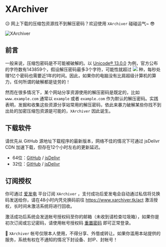 # XArchiver

:disappointed_relieved: 网上下载的压缩包资源找不到解压密码？欢迎使用 `XArchiver` 碰碰运气~ :sunglasses:

![XArchiver](https://cdn.jsdelivr.net/gh/vscodev/XArchiver/XArchiver.png)

## 前言

一般来说，压缩包密码是不可能被破解的。以 [Unicode® 13.0.0](https://www.unicode.org/versions/Unicode13.0.0/) 为例，官方公布的字符数有143859个，假设解压密码最多3个字符，可能性就超过 <img src="https://render.githubusercontent.com/render/math?math={143859^3>2.97\times10^15}" /> 种，每秒处理1亿个密码也需要近1年的时间。因此，如果你的电脑没有比肩超级计算机的算力，任何所谓的破解都是徒劳的！

然而在很多情况下，某个网站分享资源使用的解压密码是既定的，比如 `www.example.com`  通常以 `example` 或者 `example.com` 作为默认的解压密码。实践表明，发掘和收集这些资源分享站常用的解压密码，依此来暴力破解某些你找不到出处的加密压缩包资源是可能的，`XArchiver` 因此诞生。

## 下载软件

请优先从 GitHub 源地址下载程序的最新版本，网络不佳的情况下可通过 jsDelivr CDN 加速下载，但存在12个小时左右的更新延迟。

- 64位：[GitHub](https://raw.githubusercontent.com/vscodev/XArchiver/main/XArchiver-windows-64.zip) / [jsDelivr](https://cdn.jsdelivr.net/gh/vscodev/XArchiver/XArchiver-windows-64.zip)
- 32位：[GitHub](https://raw.githubusercontent.com/vscodev/XArchiver/main/XArchiver-windows-32.zip) / [jsDelivr](https://cdn.jsdelivr.net/gh/vscodev/XArchiver/XArchiver-windows-32.zip)

## 订阅授权

你可通过 [爱发电](https://www.afdian.net/@vscodev) 平台订阅 `XArchiver` ，支付成功后爱发电会自动通过私信将兑换码发送给你，请在48小时内凭兑换码前往 https://www.xarchiver.tk/act 激活授权，长时间未激活系统将进行回收。

激活成功后系统会发送帐号授权码至你的邮箱（未收到请检查垃圾箱），如果你是初次订阅或忘记密码，请使用帐号授权码 [重置密码](https://www.xarchiver.tk/user_auth?tab=reset_password) 即可正常登录。

:no_entry_sign: `XArchiver` 帐号仅限本人使用，不得分享、外借或转让。如果你滥用本站提供的服务，系统有权在不通知的情况下封设备、封IP、封帐号！

